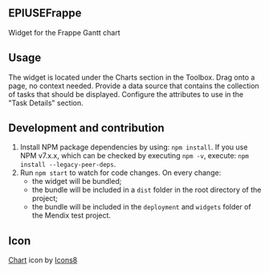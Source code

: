 ## EPIUSEFrappe
Widget for the Frappe Gantt chart

## Usage
The widget is located under the Charts section in the Toolbox.
Drag onto a page, no context needed.
Provide a data source that contains the collection of tasks that should be displayed.
Configure the attributes to use in the "Task Details" section.

## Development and contribution

1. Install NPM package dependencies by using: `npm install`. If you use NPM v7.x.x, which can be checked by executing `npm -v`, execute: `npm install --legacy-peer-deps`.
1. Run `npm start` to watch for code changes. On every change:
    - the widget will be bundled;
    - the bundle will be included in a `dist` folder in the root directory of the project;
    - the bundle will be included in the `deployment` and `widgets` folder of the Mendix test project.

## Icon
[Chart](https://icons8.com/icon/kBywxAL3gg1z/chart) icon by [Icons8](https://icons8.com)
